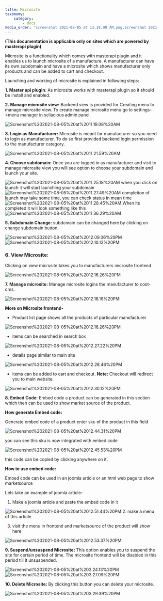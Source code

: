 ```yaml
---
title: Microsite
taxonomy:
    category:
        - docs
media_order: 'Screenshot 2021-08-05 at 11.19.08 AM.png,Screenshot 2021-08-05 at 11.21.59 AM.png,Screenshot 2021-08-05 at 11.25.18 AM.png,Screenshot 2021-08-05 at 11.27.49 AM.png,Screenshot 2021-08-05 at 11.28.45 AM.png,Screenshot 2021-08-05 at 11.36.29 AM.png,Screenshot 2021-08-05 at 12.09.06 PM.png,Screenshot 2021-08-05 at 12.10.12 PM.png,Screenshot 2021-08-05 at 12.16.26 PM.png,Screenshot 2021-08-05 at 12.27.22 PM.png,Screenshot 2021-08-05 at 12.18.16 PM.png,Screenshot 2021-08-05 at 12.28.46 PM.png,Screenshot 2021-08-05 at 12.30.12 PM.png,Screenshot 2021-08-05 at 12.44.31 PM.png,Screenshot 2021-08-05 at 12.45.53 PM.png,Screenshot 2021-08-05 at 12.51.44 PM.png,Screenshot 2021-08-05 at 12.53.37 PM.png,Screenshot 2021-08-05 at 3.24.13 PM.png,Screenshot 2021-08-05 at 3.27.09 PM.png,Screenshot 2021-08-05 at 3.29.39 PM.png'
---
```


**(This documentation is applicable only on sites which are powered by masterapi plugin)**

Microsite is a functionality which comes with masterapi plugin and it enables us to launch microsite of a manufacture.
A manufacturer can have its own subdomain and have a microsite which shows manufacturer only products and can be added to cart and  checkout.

Launching and working of microsite is explained in following steps:

**1. Master api plugin:** As microsite works with masterapi plugin so it should be install and enabled.

**2. Manage microsite view:** Backend view is provided for Creating menu to manage microsite view. To create manage microsite menu go to settings->menu manager in sellacious admin panel.

![Screenshot%202021-08-05%20at%2011.19.08%20AM](Screenshot%202021-08-05%20at%2011.19.08%20AM.png "Screenshot%202021-08-05%20at%2011.19.08%20AM")

**3. Login as Manufacturer:** Microsite is meant for manufacturer so you need to login as manufacturer. To do so first provided backend login permission to the manufacturer category. 

![Screenshot%202021-08-05%20at%2011.21.59%20AM](Screenshot%202021-08-05%20at%2011.21.59%20AM.png "Screenshot%202021-08-05%20at%2011.21.59%20AM")

**4. Choose subdomain:** Once you are logged in as manufacturer and visit to manage microsite view you will see option to choose your subdomain and launch your site.

![Screenshot%202021-08-05%20at%2011.25.18%20AM](Screenshot%202021-08-05%20at%2011.25.18%20AM.png "Screenshot%202021-08-05%20at%2011.25.18%20AM")
when you click on launch it will start launching your subdomain
![Screenshot%202021-08-05%20at%2011.27.49%20AM](Screenshot%202021-08-05%20at%2011.27.49%20AM.png "Screenshot%202021-08-05%20at%2011.27.49%20AM")
completion of launch may take some time, you can check status in mean time
![Screenshot%202021-08-05%20at%2011.28.45%20AM](Screenshot%202021-08-05%20at%2011.28.45%20AM.png "Screenshot%202021-08-05%20at%2011.28.45%20AM")
When its completed it will look something like this
![Screenshot%202021-08-05%20at%2011.36.29%20AM](Screenshot%202021-08-05%20at%2011.36.29%20AM.png "Screenshot%202021-08-05%20at%2011.36.29%20AM")

**5. Subdomain Change:** subdomain can be changed here by clicking on change subdomain button.

![Screenshot%202021-08-05%20at%2012.09.06%20PM](Screenshot%202021-08-05%20at%2012.09.06%20PM.png "Screenshot%202021-08-05%20at%2012.09.06%20PM")
![Screenshot%202021-08-05%20at%2012.10.12%20PM](Screenshot%202021-08-05%20at%2012.10.12%20PM.png "Screenshot%202021-08-05%20at%2012.10.12%20PM")

### 6. View Microsite: 
Clicking on view microsite takes you to manufacturers microsite frontend

![Screenshot%202021-08-05%20at%2012.16.26%20PM](Screenshot%202021-08-05%20at%2012.16.26%20PM.png "Screenshot%202021-08-05%20at%2012.16.26%20PM")

**7. Manage microsite:** Manage microsite logins the manufacturer to coot-cms.

![Screenshot%202021-08-05%20at%2012.18.16%20PM](Screenshot%202021-08-05%20at%2012.18.16%20PM.png "Screenshot%202021-08-05%20at%2012.18.16%20PM")

**More on Microsite frontend-**
* Product list page shows all the products of particular manufacturer

![Screenshot%202021-08-05%20at%2012.16.26%20PM](Screenshot%202021-08-05%20at%2012.16.26%20PM.png "Screenshot%202021-08-05%20at%2012.16.26%20PM")

* items can be searched in search box

![Screenshot%202021-08-05%20at%2012.27.22%20PM](Screenshot%202021-08-05%20at%2012.27.22%20PM.png "Screenshot%202021-08-05%20at%2012.27.22%20PM")

* details page similar to main site

![Screenshot%202021-08-05%20at%2012.28.46%20PM](Screenshot%202021-08-05%20at%2012.28.46%20PM.png "Screenshot%202021-08-05%20at%2012.28.46%20PM")

* items can be added to cart and checkout.
**Note:** Checkout will redirect you to main website.

![Screenshot%202021-08-05%20at%2012.30.12%20PM](Screenshot%202021-08-05%20at%2012.30.12%20PM.png "Screenshot%202021-08-05%20at%2012.30.12%20PM")


**8. Embed Code:** Embed code a product can be generated in this section which then can be used to show market source of the product.

**How generate Embed code:**

Generate embed code of a product enter sku of the product in this field

![Screenshot%202021-08-05%20at%2012.44.31%20PM](Screenshot%202021-08-05%20at%2012.44.31%20PM.png "Screenshot%202021-08-05%20at%2012.44.31%20PM")

you can see this sku is now integrated with embed code

![Screenshot%202021-08-05%20at%2012.45.53%20PM](Screenshot%202021-08-05%20at%2012.45.53%20PM.png "Screenshot%202021-08-05%20at%2012.45.53%20PM")

this code can be copied by clicking anywhere on it.

**How to use embed code:**

Embed code can be used in an joomla article or an html web page to show marketsource

Lets take an example of joomla article-

1. Make a joomla article and paste the embed code in it

![Screenshot%202021-08-05%20at%2012.51.44%20PM](Screenshot%202021-08-05%20at%2012.51.44%20PM.png "Screenshot%202021-08-05%20at%2012.51.44%20PM")
2. make a menu of this article

3. visit the menu in frontend and marketsource of the product will show here

![Screenshot%202021-08-05%20at%2012.53.37%20PM](Screenshot%202021-08-05%20at%2012.53.37%20PM.png "Screenshot%202021-08-05%20at%2012.53.37%20PM")

**9. Suspend/unsuspend Microsite:** This option enables you to suspend the site for certain period of time. The microsite frontend will be disabled in this period till it unsuspended. 

![Screenshot%202021-08-05%20at%203.24.13%20PM](Screenshot%202021-08-05%20at%203.24.13%20PM.png "Screenshot%202021-08-05%20at%203.24.13%20PM")![Screenshot%202021-08-05%20at%203.27.09%20PM](Screenshot%202021-08-05%20at%203.27.09%20PM.png "Screenshot%202021-08-05%20at%203.27.09%20PM")

**10. Delete Microsite:** By clicking this button you can delete your microsite.

![Screenshot%202021-08-05%20at%203.29.39%20PM](Screenshot%202021-08-05%20at%203.29.39%20PM.png "Screenshot%202021-08-05%20at%203.29.39%20PM")